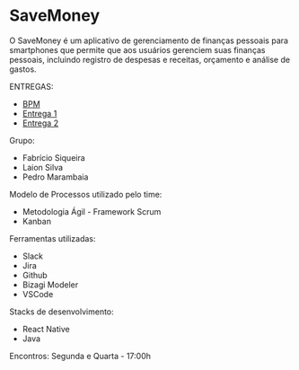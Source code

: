 # SaveMoney

O SaveMoney é um aplicativo de gerenciamento de finanças pessoais para smartphones que permite que aos usuários gerenciem suas finanças pessoais, incluindo registro de despesas e receitas, orçamento e análise de gastos.

ENTREGAS:

- [BPM](https://github.com/pedroMarambaia/Projeto-Engenharia-de-Software-II/blob/main/financeiro.bpm)
- [Entrega 1](https://github.com/pedroMarambaia/Projeto-Engenharia-de-Software-II/blob/main/User%20stories.pdf)
- [Entrega 2](https://github.com/pedroMarambaia/Projeto-Engenharia-de-Software-II/blob/main/Diagrama%20de%20caso%20de%20uso.pdf)

Grupo: 
- Fabrício Siqueira
- Laion Silva
- Pedro Marambaia

Modelo de Processos utilizado pelo time:
- Metodologia Ágil - Framework Scrum
- Kanban

Ferramentas utilizadas:

- Slack
- Jira
- Github
- Bizagi Modeler
- VSCode

Stacks de desenvolvimento:
- React Native 
- Java

Encontros:
Segunda e Quarta - 17:00h 

